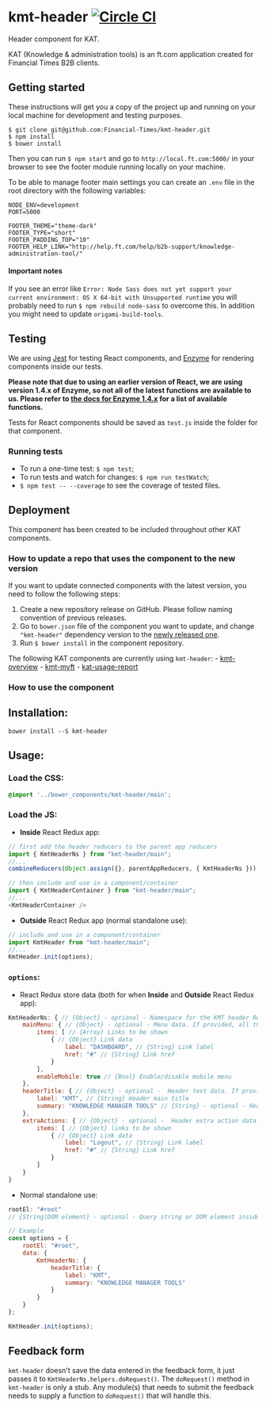 # kmt-header [![Circle CI](https://circleci.com/gh/Financial-Times/kmt-header.svg?style=svg)](https://circleci.com/gh/Financial-Times/kmt-header)

Header component for KAT.

KAT (Knowledge & administration tools) is an ft.com application created for Financial Times B2B clients.

## Getting started
These instructions will get you a copy of the project up and running on your local machine for development and testing purposes.

```
$ git clone git@github.com:Financial-Times/kmt-header.git
$ npm install
$ bower install
```

Then you can run `$ npm start` and go to `http://local.ft.com:5000/` in your browser to see the footer module running locally on your machine.

To be able to manage footer main settings you can create an `.env` file in the root directory with the following variables:

```
NODE_ENV=development
PORT=5000

FOOTER_THEME="theme-dark"
FOOTER_TYPE="short"
FOOTER_PADDING_TOP="10"
FOOTER_HELP_LINK="http://help.ft.com/help/b2b-support/knowledge-administration-tool/"
```

#### Important notes
If you see an error like `Error: Node Sass does not yet support your current environment: OS X 64-bit with Unsupported runtime` you will probably need to run `$ npm rebuild node-sass` to overcome this. In addition you might need to update `origami-build-tools`.

## Testing
We are using [Jest](https://facebook.github.io/jest/) for testing React components, and [Enzyme](http://airbnb.io/enzyme/) for rendering components inside our tests.

**Please note that due to using an earlier version of React, we are using version 1.4.x of Enzyme, so not all of the latest functions are available to us. Please refer to [the docs for Enzyme 1.4.x](https://github.com/airbnb/enzyme/tree/442147f669abace1eeae08040885893894ae0505/docs) for a list of available functions.**

Tests for React components should be saved as `test.js` inside the folder for that component.

### Running tests
- To run a one-time test: `$ npm test`;
- To run tests and watch for changes: `$ npm run testWatch`;
- `$ npm test -- --coverage` to see the coverage of tested files.

## Deployment
This component has been created to be included throughout other KAT components.

### How to update a repo that uses the component to the new version
If you want to update connected components with the latest version, you need to follow the following steps:
1. Create a new repository release on GitHub. Please follow naming convention of previous releases.
2. Go to `bower.json` file of the component you want to update, and change `"kmt-header"` dependency version to the [newly released one](https://github.com/Financial-Times/kmt-header/releases).
3. Run `$ bower install` in the component repository.

The following KAT components are currently using `kmt-header`:
	- [kmt-overview](https://github.com/Financial-Times/kmt-overview)
	- [kmt-myft](https://github.com/Financial-Times/kmt-myft)
	- [kat-usage-report](https://github.com/Financial-Times/kat-usage-report)

### How to use the component

## Installation:
```
bower install --S kmt-header
```

## Usage:
### Load the CSS:
```scss
@import '../bower_components/kmt-header/main';
```

### Load the JS:
* **Inside** React Redux app:
```js
// first add the header reducers to the parent app reducers
import { KmtHeaderNs } from "kmt-header/main";
//...
combineReducers(Object.assign({}, parentAppReducers, { KmtHeaderNs }));
```
```js
// then include and use in a component/container
import { KmtHeaderContainer } from "kmt-header/main";
//...
<KmtHeaderContainer />
```

* **Outside** React Redux app (normal standalone use):
```js
// include and use in a component/container
import KmtHeader from "kmt-header/main";
//...
KmtHeader.init(options);
```

### `options`:
* React Redux store data (both for when **Inside** and **Outside** React Redux app):
```js
KmtHeaderNs: { // {Object} - optional - Namespace for the KMT header React Redux store - if store data is provided it needs to be wrapped inside this object
	mainMenu: { // {Object} - optional - Menu data. If provided, all the child elements are required
		items: [ // {Array} Links to be shown
			{ // {Object} Link data
				label: "DASHBOARD", // {String} Link label
				href: "#" // {String} Link href
			}
		],
		enableMobile: true // {Bool} Enable/disable mobile menu
	},
	headerTitle: { // {Object} - optional -  Header text data. If provided, all the child elements are required
		label: "KMT", // {String} Header main title
		summary: "KNOWLEDGE MANAGER TOOLS" // {String} - optional - Header summary
	},
	extraActions: { // {Object} - optional -  Header extra action data. If provided, all the child elements are required
		items: [ // {Object} links to be shown
			{ // {Object} Link data
				label: "Logout", // {String} Link label
				href: "#" // {String} Link href
			}
		]
	}
}
```

* Normal standalone use:

```js
rootEl: "#root"
// {String|DOM element} - optional - Query string or DOM element inside which the KMT Header will be placed.
```

```js
// Example
const options = {
	rootEl: "#root",
	data: {
		KmtHeaderNs: {
			headerTitle: {
				label: "KMT",
				summary: "KNOWLEDGE MANAGER TOOLS"
			}
		}
	}
};

KmtHeader.init(options);
```

## Feedback form
`kmt-header` doesn't save the data entered in the feedback form, it just passes it to `KmtHeaderNs.helpers.doRequest()`. The `doRequest()` method in `kmt-header` is only a stub. Any module(s) that needs to submit the feedback needs to supply a function to `doRequest()` that will handle this.
